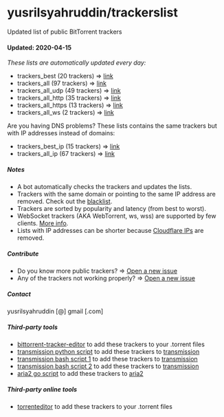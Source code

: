 # yusrilsyahruddin/trackerslist
Updated list of public BitTorrent trackers

#### Updated: 2020-04-15
*These lists are automatically updated every day:*

* trackers_best (20 trackers) => [link](https://raw.githubusercontent.com/yusrilsyahruddin/trackerslist/master/trackers_best.txt)
* trackers_all (97 trackers) => [link](https://raw.githubusercontent.com/yusrilsyahruddin/trackerslist/master/trackers_all.txt)
* trackers_all_udp (49 trackers) => [link](https://raw.githubusercontent.com/yusrilsyahruddin/trackerslist/master/trackers_all_udp.txt)
* trackers_all_http (35 trackers) => [link](https://raw.githubusercontent.com/yusrilsyahruddin/trackerslist/master/trackers_all_http.txt)
* trackers_all_https (13 trackers) => [link](https://raw.githubusercontent.com/yusrilsyahruddin/trackerslist/master/trackers_all_https.txt)
* trackers_all_ws (2 trackers) => [link](https://raw.githubusercontent.com/yusrilsyahruddin/trackerslist/master/trackers_all_ws.txt)

Are you having DNS problems? These lists contains the same trackers but with IP addresses instead of domains:
* trackers_best_ip (15 trackers) => [link](https://raw.githubusercontent.com/yusrilsyahruddin/trackerslist/master/trackers_best_ip.txt)
* trackers_all_ip (67 trackers) => [link](https://raw.githubusercontent.com/yusrilsyahruddin/trackerslist/master/trackers_all_ip.txt)

##### Notes
* A bot automatically checks the trackers and updates the lists.
* Trackers with the same domain or pointing to the same IP address are removed. Check out the [blacklist](blacklist.txt).
* Trackers are sorted by popularity and latency (from best to worst).
* WebSocket trackers (AKA WebTorrent, ws, wss) are supported by few clients. [More info](https://webtorrent.io).
* Lists with IP addresses can be shorter because [Cloudflare IPs](https://www.cloudflare.com/ips/) are removed.

##### Contribute
* Do you know more public trackers? => [Open a new issue](https://github.com/yusrilsyahruddin/trackerslist/issues/new)
* Any of the trackers not working properly? => [Open a new issue](https://github.com/yusrilsyahruddin/trackerslist/issues/new)

##### Contact
yusrilsyahruddin [@] gmail [.com]

##### Third-party tools
* [bittorrent-tracker-editor](https://github.com/GerryFerdinandus/bittorrent-tracker-editor) to add these trackers to your .torrent files
* [transmission python script](https://github.com/blind-oracle/transmission-trackers) to add these trackers to [transmission](https://github.com/transmission/transmission)
* [transmission bash script 1](https://github.com/AndrewMarchukov/tracker-add) to add these trackers to [transmission](https://github.com/transmission/transmission)
* [transmission bash script 2](https://github.com/oilervoss/transmission) to add these trackers to [transmission](https://github.com/transmission/transmission)
* [aria2 go script](https://github.com/rocket049/aria2-trackers) to add these trackers to [aria2](https://github.com/aria2/aria2)

##### Third-party online tools
* [torrenteditor](http://torrenteditor.com) to add these trackers to your .torrent files
